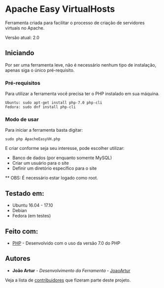 # Apache Easy VirtualHosts

Ferramenta criada para facilitar o processo de criação de servidores virtuais no Apache.

Versão atual: 2.0

## Iniciando

Por ser uma ferramenta leve, não é necessário nenhum tipo de instalação, apenas siga o único pré-requisito.

### Pré-requisitos

Para utilizar a ferramenta você precisa ter o PHP instalado em sua máquina.

```
Ubuntu: sudo apt-get install php-7.0 php-cli
Fedora: sudo dnf install php-cli
```

### Modo de usar

Para iniciar a ferramenta basta digitar:

```
sudo php ApacheEasyVH.php
```

E criar conforme seja seu interesse, pode escolher utilizar:

- Banco de dados (por enquanto somente MySQL)
- Criar um usuário para o site
- Definir um diretório específico para o site

** OBS: É necessário estar logado como root.

## Testado em:

- Ubuntu 16.04 - 17.10
- Debian
- Fedora (em testes)

## Feito com:

* [PHP](http://php.net/) - Desenvolvido com o uso da versão 7.0 do PHP

## Autores

* **João Artur** - *Desenvolvimento da Ferramenta* - [JoaoArtur](https://github.com/JoaoArtur)

Veja a lista de [contribuidores](https://github.com/anhaxteam/Apache-Virtual-Hosts/contributors) que fizeram parte deste projeto.
